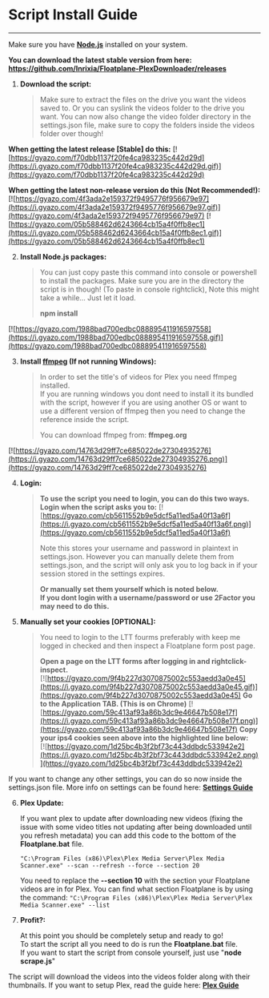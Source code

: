 # Script Install Guide
---
Make sure you have **[Node.js](https://nodejs.org/en/)** installed on your system.

**You can download the latest stable version from here: https://github.com/Inrixia/Floatplane-PlexDownloader/releases**

1. **Download the script:**

   >Make sure to extract the files on the drive you want the videos saved to. Or you can syslink the videos folder to the drive you want. You can now also change the video folder directory in the settings.json file, make sure to copy the folders inside the videos folder over though!
   
**When getting the latest release [Stable] do this:**
[![https://gyazo.com/f70dbb1137f20fe4ca983235c442d29d](https://i.gyazo.com/f70dbb1137f20fe4ca983235c442d29d.gif)](https://gyazo.com/f70dbb1137f20fe4ca983235c442d29d)

**When getting the latest non-release version do this (Not Recommended!):**
[![https://gyazo.com/4f3ada2e159372f9495776f956679e97](https://i.gyazo.com/4f3ada2e159372f9495776f956679e97.gif)](https://gyazo.com/4f3ada2e159372f9495776f956679e97)
[![https://gyazo.com/05b588462d6243664cb15a4f0ffb8ec1](https://i.gyazo.com/05b588462d6243664cb15a4f0ffb8ec1.gif)](https://gyazo.com/05b588462d6243664cb15a4f0ffb8ec1)

2. **Install Node.js packages:**

   >You can just copy paste this command into console or powershell to install the packages. Make sure you are in the directory the script is in though! (To paste in console rightclick), Note this might take a while... Just let it load.
   >
   >**npm install**

[![https://gyazo.com/1988bad700edbc088895411916597558](https://i.gyazo.com/1988bad700edbc088895411916597558.gif)](https://gyazo.com/1988bad700edbc088895411916597558)

3. **Install [ffmpeg](ffmpeg.org) (If not running Windows):**

   >In order to set the title's of videos for Plex you need ffmpeg installed.  
   >If you are running windows you dont need to install it its bundled with the script, however if you are using another OS or want to use a different version of ffmpeg then you need to change the reference inside the script.
   >
   >You can download ffmpeg from: **ffmpeg.org**

[![https://gyazo.com/14763d29ff7ce685022de27304935276](https://i.gyazo.com/14763d29ff7ce685022de27304935276.png)](https://gyazo.com/14763d29ff7ce685022de27304935276)

4. **Login:**
   >**To use the script you need to login, you can do this two ways.**
   >**Login when the script asks you to:**
   [![https://gyazo.com/cb5611552b9e5dcf5a11ed5a40f13a6f](https://i.gyazo.com/cb5611552b9e5dcf5a11ed5a40f13a6f.png)](https://gyazo.com/cb5611552b9e5dcf5a11ed5a40f13a6f)
   >
   >Note this stores your username and password in plaintext in settings.json. However you can manually delete them from settings.json, and the script will only ask you to log back in if your session stored in the settings expires.
   >
   >**Or manually set them yourself which is noted below.**  
   >**If you dont login with a username/password or use 2Factor you may need to do this.**
5. **Manually set your cookies [OPTIONAL]:**

   >You need to login to the LTT fourms preferably with keep me logged in checked and then inspect a Floatplane form post page.  
   >
   >**Open a page on the LTT forms after logging in and rightclick-inspect.**  
[![https://gyazo.com/9f4b227d3070875002c553aedd3a0e45](https://i.gyazo.com/9f4b227d3070875002c553aedd3a0e45.gif)](https://gyazo.com/9f4b227d3070875002c553aedd3a0e45)
**Go to the Application TAB. (This is on Chrome)**
[![https://gyazo.com/59c413af93a86b3dc9e46647b508e17f](https://i.gyazo.com/59c413af93a86b3dc9e46647b508e17f.png)](https://gyazo.com/59c413af93a86b3dc9e46647b508e17f)
**Copy your ips4 cookies seen above into the highlighted line below:**  
[![https://gyazo.com/1d25bc4b3f2bf73c443ddbdc533942e2](https://i.gyazo.com/1d25bc4b3f2bf73c443ddbdc533942e2.png)](https://gyazo.com/1d25bc4b3f2bf73c443ddbdc533942e2)

If you want to change any other settings, you can do so now inside the settings.json file. More info on settings can be found here: **[Settings Guide](https://github.com/Inrixia/Floatplane-PlexDownloader/blob/master/wiki/settings.md)**

6. **Plex Update:**

   If you want plex to update after downloading new videos (fixing the issue with some video titles not updating after being downloaded until you refresh metadata) you can add this code to the bottom of the **Floatplane.bat** file.

   ```"C:\Program Files (x86)\Plex\Plex Media Server\Plex Media Scanner.exe" --scan --refresh --force --section 20```

   You need to replace the **--section 10** with the section your Floatplane videos are in for Plex. You can find what section Floatplane is by using the command: ```"C:\Program Files (x86)\Plex\Plex Media Server\Plex Media Scanner.exe" --list```

7. **Profit?:**

   At this point you should be completely setup and ready to go!  
   To start the script all you need to do is run the **Floatplane.bat** file.  
   If you want to start the script from console yourself, just use "**node scrape.js**"  

The script will download the videos into the videos folder along with their thumbnails. If you want to setup Plex, read the guide here: **[Plex Guide](https://github.com/Inrixia/Floatplane-PlexDownloader/blob/master/wiki/plex.md)**
